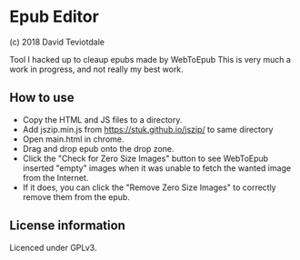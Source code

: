 # Epub Editor
(c) 2018 David Teviotdale   

Tool I hacked up to cleaup epubs made by WebToEpub
This is very much a work in progress, and not really my best work.

## How to use
* Copy the HTML and JS files to a directory.
* Add jszip.min.js from https://stuk.github.io/jszip/ to same directory
* Open main.html in chrome.
* Drag and drop epub onto the drop zone.
* Click the "Check for Zero Size Images" button to see WebToEpub inserted "empty" images when it was unable to fetch the wanted image from the Internet.
* If it does, you can click the "Remove Zero Size Images" to correctly remove them from the epub.

## License information
Licenced under GPLv3.
